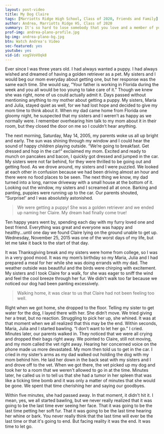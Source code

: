 ```yaml
---
layout: post-video
title: My Dog Claire
tags: [Marriotts Ridge High School, Class of 2020, Friends and Family]  
author: Andrea, Marriotts Ridge HS, Class of 2020
summary: It's so hard to lose somebody that you love and a member of your family. Even when that somebody is a four-legged furry friend.
prof-img: andrea-plano-profile.jpg
bg-img: andrea-plano-bg.jpg
btn: Watch Andrea's Video
sec-featured: yes
youtube: yes
vid-id: xog5VoVOqk8
---
```


Ever since I was three years old. I had always wanted a puppy. I had always wished and dreamed of having a golden retriever as a pet. My sisters and I would beg our mom everyday about getting one, but her response was the same each time. She would say, “Your father is working in Florida during the week and you all would be too young to take care of it.” Though we knew she was right, none of us could actually admit it. Days passed without mentioning anything to my mother about getting a puppy. My sisters, Maria and Julia, stayed quiet as well, for we had lost hope and decided to give my mom time to think about it. When my dad came home from Florida one gloomy night, he suspected that my sisters and I weren’t as happy as we normally were. I remember overhearing him talk to my mom about it in their room, but they closed the door on me so I couldn’t hear anything.

The next morning, Saturday, May 14, 2005, my parents woke us all up bright and early. The sun was shining through my window and I could hear the sound of happy children playing outside. “We’re going to breakfast. Get dressed and hop in the car!” exclaimed my mom. Excited and ready to munch on pancakes and bacon, I quickly got dressed and jumped in the car. My sisters were not far behind, for they were thrilled to be going out and getting food. As we drove around, my sisters and I were puzzled. We looked at each other in confusion because we had been driving almost an hour and there were no food places to be seen. The next thing we know, my dad turned into a long, narrow driveway with a small house at the bottom of it. Looking out the window, my sisters and I screamed all at once. Barking and panting, puppies were running up to the car. Our parents shouted, “Surprise!’ and I was absolutely astonished. 

>We were getting a puppy! She was a golden retriever and we ended up naming her Claire. My dream had finally come true!

Ten happy years went by, spending each day with my furry loved one and best friend. Everything was great and everyone was happy and healthy...until one day we found Claire lying on the ground unable to get up. Wednesday, November 25, 2015 was one of the worst days of my life, but let me take it back to the start of that day. 

It was Thanksgiving break and my sisters were home from college, so I was in a very good mood. It was my mom’s birthday so my Maria, Julia and I had prepared a meal for her while she was doing errands with my dad. The weather outside was beautiful and the birds were chirping with excitement. My sisters and I took Claire for a walk, for she was eager to sniff the wind and feel the cool breeze through her fur. We didn’t walk too far because we noticed our dog had been panting excessively. 

>Walking home, it was clear to us that Claire had not been feeling too well. 

Right when we got home, she dropped to the floor. Telling my sister to get water for the dog, I layed there with her. She didn’t move. We tried giving her a treat, but no reaction. Struggling to pick her up, she whined. It was at that moment when we all realized that this may be the end. Within seconds, Maria, Julia and I started bawling. “I don’t want to let her go.” I cried. Minutes later, our parents walked in. They noticed that we were all crying and dropped their bags right away. We pointed to Claire, still not moving, and my mom called the vet right away. Hearing her concerned voice on the phone made us more devastated. My mom then told us to get in the car. I cried in my sister’s arms as my dad walked out holding the dog with my mom behind him. He laid her down in the back seat with my sisters and I and drove off to the vet. When we got there, the vet picked up my dog and took her to a room that we weren't allowed to go in at the time. Minutes later, he called us in to tell us that she had a tumor in her spleen that was like a ticking time bomb and it was only a matter of minutes that she would be gone. We spent that time cherishing her and saying our goodbyes. 

Within five minutes, she had passed away. In that moment, it didn't hit it. I mean, yes, we all started bawling, but we never really realized that it was going to be the last time ever seeing her face. That it was going to be the last time petting her soft fur. That it was going to be the last time hearing her whine or bark. You never really think that the last time will ever be the last time or that it's going to end. But facing reality it was the end. It was time to let go. 